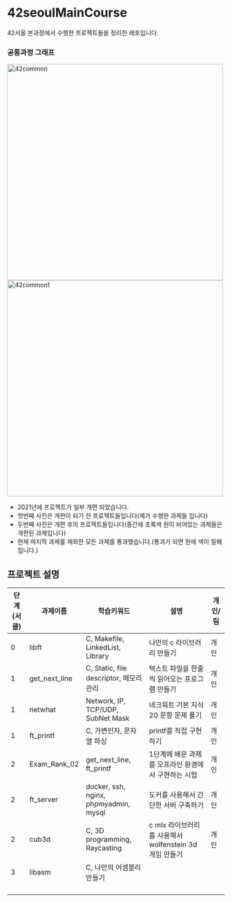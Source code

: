 # 42seoulMainCourse
42서울 본과정에서 수행한 프로젝트들을 정리한 레포입니다.

### 공통과정 그래프
<img width="500" alt="42common" src="https://user-images.githubusercontent.com/35272802/126028741-2610fc55-6ff1-4e50-9146-5634ca990e69.png">
<img width="500" alt="42common1" src="https://user-images.githubusercontent.com/35272802/126028798-5717767d-5c85-4be1-ab87-267183e6ad71.png">

- 2021년에 프로젝트가 일부 개편 되었습니다.
- 첫번째 사진은 개편이 되기 전 프로젝트들입니다(제가 수행한 과제들 입니다)
- 두번째 사진은 개편 후의 프로젝트들입니다(중간에 초록색 원이 비어있는 과제들은 개편된 과제입니다)
- 현재 마지막 과제를 제외한 모든 과제를 통과했습니다.(통과가 되면 원에 색이 칠해집니다.)

## 프로젝트 설명

| 단계(서클) | 과제이름      | 학습키워드                              | 설명                                                | 개인/팀 |
|------------|---------------|-----------------------------------------|-----------------------------------------------------|---------|
| 0          | libft         | C, Makefile, LinkedList, Library        | 나만의 c 라이브러리 만들기                          | 개인    |
| 1          | get_next_line | C, Static, file descriptor, 메모리 관리 | 텍스트 파일을 한줄씩 읽어오는 프로그램 만들기       | 개인    |
| 1          | netwhat       | Network, IP, TCP/UDP, SubNet Mask       | 네크워트 기본 지식 20 문항 문제 풀기                | 개인    |
| 1          | ft_printf     | C, 가변인자, 문자열 파싱                | printf를 직접 구현하기                              | 개인    |
| 2          | Exam_Rank_02  | get_next_line, ft_printf                | 1단계에 배운 과제를 오프라인 환경에서 구현하는 시험 | 개인    |
| 2          | ft_server     | docker, ssh, nginx, phpmyadmin, mysql   | 도커를 사용해서 간단한 서버 구축하기                | 개인    |
| 2          | cub3d         | C, 3D programming, Raycasting           | c mlx 라이브러리를 사용해서 wolfenstein 3d 게임 만들기| 개인     |
| 3          |libasm         | C, 나만의 어셈블리 만들기                                        |                                                     |         |
|            |               |                                         |                                                     |         |
|            |               |                                         |                                                     |         |
|            |               |                                         |                                                     |         |
|            |               |                                         |                                                     |         |
